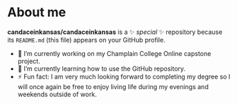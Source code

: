 # About me


**candaceinkansas/candaceinkansas** is a ✨ _special_ ✨ repository because its `README.md` (this file) appears on your GitHub profile.

- 🔭 I’m currently working on my Champlain College Online capstone project.
- 🌱 I’m currently learning how to use the GitHub repository.
- ⚡ Fun fact: I am very much looking forward to completing my degree so I will once again be free to enjoy living life during my evenings and weekends outside of work.
<!-- 📫 How to reach me: candace.sadowski@mymail.champlain.edu -->
